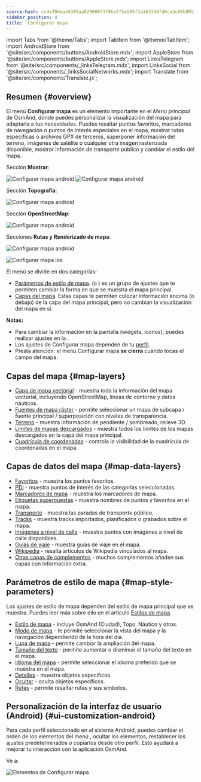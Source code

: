 ```yaml
---
source-hash: cc4a39deaa5305aa029009f3f9baff5a545f3a163336fd6ca3c80b085166c351
sidebar_position: 4
title:  Configurar mapa
---
```

import Tabs from '@theme/Tabs';
import TabItem from '@theme/TabItem';
import AndroidStore from '@site/src/components/buttons/AndroidStore.mdx';
import AppleStore from '@site/src/components/buttons/AppleStore.mdx';
import LinksTelegram from '@site/src/components/_linksTelegram.mdx';
import LinksSocial from '@site/src/components/_linksSocialNetworks.mdx';
import Translate from '@site/src/components/Translate.js';



## Resumen {#overview}

El menú **Configurar mapa** es un elemento importante en el *Menú principal* de OsmAnd, donde puedes personalizar la visualización del mapa para adaptarla a tus necesidades. Puedes resaltar puntos favoritos, marcadores de navegación o puntos de interés especiales en el mapa, mostrar rutas específicas o archivos GPX de terceros, superponer información del terreno, imágenes de satélite o cualquier otra imagen rasterizada disponible, mostrar información de transporte público y cambiar el estilo del mapa.

<Tabs groupId="operating-systems" queryString="current-os">

<TabItem value="android" label="Android">

Sección **Mostrar**:

![Configurar mapa android](@site/static/img/map/configure_map_show1_andr.png)  ![Configurar mapa android](@site/static/img/map/configure_map_show2_andr.png)

Sección **Topografía**:

![Configurar mapa android](@site/static/img/map/configure_map_topography_andr.png)

Sección **OpenStreetMap**:

![Configurar mapa android](@site/static/img/map/configure_map_osm_andr.png)

Secciones **Rutas y Renderizado de mapa**:

![Configurar mapa android](@site/static/img/map/configure_map_routes&Map_rendering_andr.png)

</TabItem>

<TabItem value="ios" label="iOS">

![Configurar mapa ios](@site/static/img/map/configure-map-ios.png)

</TabItem>

</Tabs>


El menú **<Translate android="true" ids="configure_map"/>** se divide en dos categorías:

- [Parámetros de estilo de mapa](#map-style-parameters). **<Translate android="true" ids="map_widget_map_rendering"/>** (o **<Translate ios="true" ids="map_widget_renderer"/>**) es un grupo de ajustes que te permiten cambiar la forma en que se muestra el mapa principal.
- [Capas del mapa](#map-layers). Estas capas te permiten colocar información encima (o debajo) de la capa del mapa principal, pero no cambian la visualización del mapa en sí.

**Notas:**

- Para cambiar la información en la pantalla (widgets, iconos), puedes realizar ajustes en la [<Translate android="true" ids="layer_map_appearance"/>](../widgets/index.md).
- Los ajustes de Configurar mapa dependen de tu [perfil](../personal/profiles.md).
- Presta atención: el menú Configurar mapa **se cierra** cuando tocas el campo del mapa.

## Capas del mapa {#map-layers}

- [Capa de mapa vectorial](../map/vector-maps.md) - muestra toda la información del mapa vectorial, incluyendo OpenStreetMap, líneas de contorno y datos náuticos.
- [Fuentes de mapa ráster](../map/raster-maps.md#select-raster-maps) - permite seleccionar un mapa de subcapa / fuente principal / superposición con niveles de transparencia.
- [Terreno](../plugins/topography.md#hillshade-slope-and-altitude-layers) - muestra información de pendiente / sombreado, relieve 3D.
- [Límites de mapas descargados](../map/vector-maps.md#show-borders) - muestra todos los límites de los mapas descargados en la capa del mapa principal.
- [Cuadrícula de coordenadas](../map/vector-maps.md#coordinates-grid) - controla la visibilidad de la cuadrícula de coordenadas en el mapa.

## Capas de datos del mapa {#map-data-layers}

   - [Favoritos](../map/point-layers-on-map.md) - muestra los puntos favoritos.
   - [PDI](../map/point-layers-on-map.md) - muestra puntos de interés de las categorías seleccionadas.
   - [Marcadores de mapa](../map/point-layers-on-map.md) - muestra los marcadores de mapa.
   - [Etiquetas superpuestas](../map/point-layers-on-map.md) - muestra nombres de puntos y favoritos en el mapa.
   - [Transporte](../map/vector-maps.md#transport) - muestra las paradas de transporte público.
   - [Tracks](../map/tracks/index.md) - muestra tracks importados, planificados o grabados sobre el mapa.
   - [Imágenes a nivel de calle](../plugins/mapillary.md#map-layer) - muestra puntos con imágenes a nivel de calle disponibles.
   - [Guías de viaje](../plan-route/travel-guides.md) - muestra guías de viaje en el mapa.
   - [Wikipedia](../plugins/wikipedia.md) - resalta artículos de Wikipedia vinculados al mapa.
   - [Otras capas de complementos](../plugins/index.md#configure-plugin) - muchos complementos añaden sus capas con información extra.

## Parámetros de estilo de mapa {#map-style-parameters}

Los ajustes de estilo de mapa dependen del estilo de mapa principal que se muestra. Puedes leer más sobre ello en el artículo [Estilos de mapa](../map/vector-maps).

   - [Estilo de mapa](../map/vector-maps.md#default-map-styles) - incluye OsmAnd (Ciudad), Topo, Náutico y otros.
   - [Modo de mapa](../map/vector-maps.md#map-mode) - te permite seleccionar la vista del mapa y la navegación dependiendo de la hora del día.
   - [Lupa de mapa](../map/vector-maps.md#map-magnifier) - permite cambiar la ampliación del mapa.
   - [Tamaño del texto](../map/vector-maps.md#text-size) - permite aumentar o disminuir el tamaño del texto en el mapa.
   - [Idioma del mapa](../map/vector-maps.md#map-language) - permite seleccionar el idioma preferido que se muestra en el mapa.
   - [Detalles](../map/vector-maps.md#details) - muestra objetos específicos.
   - [Ocultar](../map/vector-maps.md#hide) - oculta objetos específicos.
   - [Rutas](../map/vector-maps.md#routes) - permite resaltar rutas y sus símbolos.


## Personalización de la interfaz de usuario (Android) {#ui-customization-android}

Para cada perfil seleccionado en el sistema Android, puedes cambiar el orden de los elementos del menú <Translate android="true" ids="configure_map"/>, ocultar los elementos, restablecer los ajustes predeterminados o copiarlos desde otro perfil. Esto ayudará a mejorar tu interacción con la aplicación OsmAnd.

Ve a: *<Translate android="true" ids="shared_string_menu,configure_profile,ui_customization,configure_map"/>*

![Elementos de Configurar mapa](@site/static/img/settings/configure-screen-ui-customization.png)